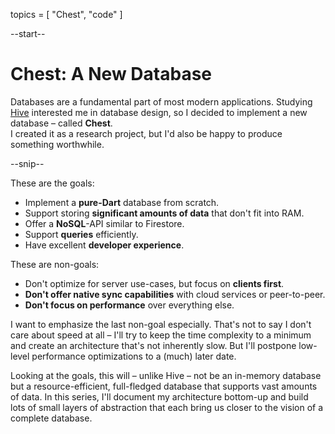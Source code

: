 topics = [ "Chest", "code" ]

--start--

# Chest: A New Database

Databases are a fundamental part of most modern applications.
Studying [Hive](https://hivedb.dev) interested me in database design, so I decided to implement a new database – called **Chest**.  
I created it as a research project, but I'd also be happy to produce something worthwhile.

--snip--

These are the goals:

- Implement a **pure-Dart** database from scratch.
- Support storing **significant amounts of data** that don't fit into RAM.
- Offer a **NoSQL**-API similar to Firestore.
- Support **queries** efficiently.
- Have excellent **developer experience**.

These are non-goals:

- Don't optimize for server use-cases, but focus on **clients first**.
- **Don't offer native sync capabilities** with cloud services or peer-to-peer.
- **Don't focus on performance** over everything else.

I want to emphasize the last non-goal especially.
That's not to say I don't care about speed at all – I'll try to keep the time complexity to a minimum and create an architecture that's not inherently slow. But I'll postpone low-level performance optimizations to a (much) later date.

Looking at the goals, this will – unlike Hive – not be an in-memory database but a resource-efficient, full-fledged database that supports vast amounts of data.
In this series, I'll document my architecture bottom-up and build lots of small layers of abstraction that each bring us closer to the vision of a complete database.
